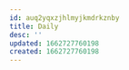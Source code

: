 ```yaml
---
id: auq2yqxzjhlmyjkmdrkznby
title: Daily
desc: ''
updated: 1662727760198
created: 1662727760198
---
```

